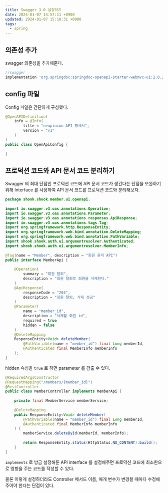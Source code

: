 ```yaml
---
title: Swagger 3.0 설정하기
date: 2024-01-07 14:57:11 +0900
updated: 2024-01-07 15:18:31 +0900
tags:
  - spring
---
```


## 의존성 추가

swagger 의존성을 추가해준다. 

```groovy
//swagger  
implementation 'org.springdoc:springdoc-openapi-starter-webmvc-ui:2.0.2'
```

## config 파일

Config 파일은 간단하게 구성했다. 

```java
@OpenAPIDefinition(  
    info = @Info(  
        title = "neupinion API 명세서",  
        version = "v1"  
    )  
)  
public class OpenApiConfig {  
  
}
```

## 프로덕션 코드와 API 문서 코드 분리하기

Swagger 의 최대 단점인 프로덕션 코드에 API 문서 코드가 생긴다는 단점을 보완하기 위해 Interface 를 사용하여 API 문서 코드를 프로덕션 코드와 분리해보자.  

```java
package shook.shook.member.ui.openapi;  
  
import io.swagger.v3.oas.annotations.Operation;  
import io.swagger.v3.oas.annotations.Parameter;  
import io.swagger.v3.oas.annotations.responses.ApiResponse;  
import io.swagger.v3.oas.annotations.tags.Tag;  
import org.springframework.http.ResponseEntity;  
import org.springframework.web.bind.annotation.DeleteMapping;  
import org.springframework.web.bind.annotation.PathVariable;  
import shook.shook.auth.ui.argumentresolver.Authenticated;  
import shook.shook.auth.ui.argumentresolver.MemberInfo;  
  
@Tag(name = "Member", description = "회원 관리 API")  
public interface MemberApi {  
  
    @Operation(  
        summary = "회원 탈퇴",  
        description = "회원 탈퇴로 회원을 삭제한다."  
    )  
    @ApiResponse(  
        responseCode = "204",  
        description = "회원 탈퇴, 삭제 성공"  
    )  
    @Parameter(  
        name = "member_id",  
        description = "삭제할 회원 id",  
        required = true  
        hidden = false
    )  
    @DeleteMapping  
    ResponseEntity<Void> deleteMember(  
        @PathVariable(name = "member_id") final Long memberId,  
        @Authenticated final MemberInfo memberInfo  
    );  
}
```

hidden 속성을 `true` 로 하면 parameter 를 감출 수 있다. 

```java
@RequiredArgsConstructor  
@RequestMapping("/members/{member_id}")  
@RestController  
public class MemberController implements MemberApi {  
  
    private final MemberService memberService;  
  
    @DeleteMapping  
    public ResponseEntity<Void> deleteMember(  
        @PathVariable(name = "member_id") final Long memberId,  
        @Authenticated final MemberInfo memberInfo  
    ) {  
        memberService.deleteById(memberId, memberInfo);  
  
        return ResponseEntity.status(HttpStatus.NO_CONTENT).build();  
    }  
}
```

`implements` 로 방금 설정해둔 API interface 를 설정해주면 프로덕션 코드에 최소한으로 영향을 주는 코드를 작성할 수 있다. 

물론 이렇게 설정하더라도 Controller 메서드 이름, 매개 변수가 변경될 때마다 수정해주어야 한다는 단점이 있다. 